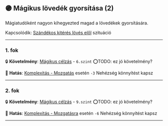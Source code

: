 ## 🟣 Mágikus lövedék gyorsítása (2)

Mágiatudóként nagyon kihegyezted magad a lövedékek gyorsítására.

Kapcsolódik: [Szándékos kitérés lövés elől](../075_tavharc_taktikak.md#szándékos-kitérés-lövés-elől) szituáció

---
### 1. fok

🔒 **Követelmény**: [Mágikus célzás](../kepzettsegek.primer.harci/magikus_celzas.md) - `6.szint` ⭕TODO: ez jó követelmény?

🌟 **Hatás**: [Komplexitás - Mozgatás](../kepzettsegek.primer.arkanumok/elemi_magia.md#komplexit%C3%A1s---mozgat%C3%A1s) esetén `-3` Nehézség könnyítést kapsz 

---
### 2. fok

🔒 **Követelmény**: [Mágikus célzás](../kepzettsegek.primer.harci/magikus_celzas.md) - `9.szint` ⭕TODO: ez jó követelmény?

🌟 **Hatás**: [Komplexitás - Mozgatásra](../kepzettsegek.primer.arkanumok/elemi_magia.md#komplexit%C3%A1s---mozgat%C3%A1s) esetén `-6` Nehézség könnyítést kapsz

---

